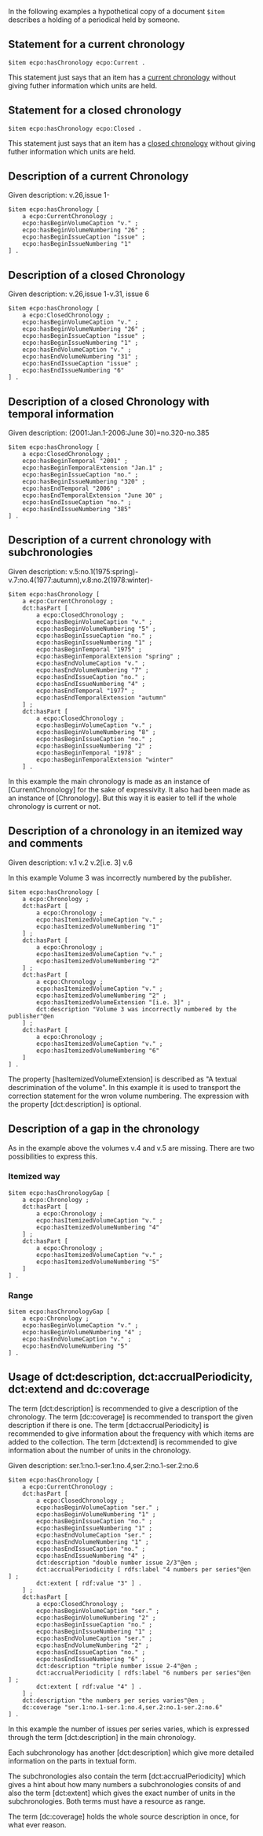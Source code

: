 In the following examples a hypothetical copy of a document ```$item``` describes a holding of a periodical held by someone.

## Statement for a current chronology

[ex_current]: #ex_current

    $item ecpo:hasChronology ecpo:Current .

This statement just says that an item has a [current chronology](#currentchronology) without giving futher information which units are held.

## Statement for a closed chronology

[ex_closed]: #ex_closed

    $item ecpo:hasChronology ecpo:Closed .

This statement just says that an item has a [closed chronology](#closedchronology) without giving futher information which units are held.

## Description of a current Chronology

Given description: v.26,issue 1-

    $item ecpo:hasChronology [
        a ecpo:CurrentChronology ;
        ecpo:hasBeginVolumeCaption "v." ;
        ecpo:hasBeginVolumeNumbering "26" ;
        ecpo:hasBeginIssueCaption "issue" ;
        ecpo:hasBeginIssueNumbering "1" 
    ] .
        
## Description of a closed Chronology

Given description: v.26,issue 1-v.31, issue 6

    $item ecpo:hasChronology [
        a ecpo:ClosedChronology ;
        ecpo:hasBeginVolumeCaption "v." ;
        ecpo:hasBeginVolumeNumbering "26" ;
        ecpo:hasBeginIssueCaption "issue" ;
        ecpo:hasBeginIssueNumbering "1" ;
        ecpo:hasEndVolumeCaption "v." ;
        ecpo:hasEndVolumeNumbering "31" ;
        ecpo:hasEndIssueCaption "issue" ;
        ecpo:hasEndIssueNumbering "6" 
    ] .

## Description of a closed Chronology with temporal information

Given description: (2001:Jan.1-2006:June 30)=no.320-no.385

    $item ecpo:hasChronology [
        a ecpo:ClosedChronology ;
        ecpo:hasBeginTemporal "2001" ;
        ecpo:hasBeginTemporalExtension "Jan.1" ;
        ecpo:hasBeginIssueCaption "no." ;
        ecpo:hasBeginIssueNumbering "320" ;
        ecpo:hasEndTemporal "2006" ;
        ecpo:hasEndTemporalExtension "June 30" ;
        ecpo:hasEndIssueCaption "no." ;
        ecpo:hasEndIssueNumbering "385" 
    ] .

## Description of a current chronology with subchronologies

[ex_haspart]: #ex_haspart

Given description: v.5:no.1(1975:spring)-v.7:no.4(1977:autumn),v.8:no.2(1978:winter)-

    $item ecpo:hasChronology [
        a ecpo:CurrentChronology ;
        dct:hasPart [
            a ecpo:ClosedChronology ;
            ecpo:hasBeginVolumeCaption "v." ;
            ecpo:hasBeginVolumeNumbering "5" ;
            ecpo:hasBeginIssueCaption "no." ;
            ecpo:hasBeginIssueNumbering "1" ;
            ecpo:hasBeginTemporal "1975" ;
            ecpo:hasBeginTemporalExtension "spring" ;
            ecpo:hasEndVolumeCaption "v." ;
            ecpo:hasEndVolumeNumbering "7" ;
            ecpo:hasEndIssueCaption "no." ;
            ecpo:hasEndIssueNumbering "4" ;
            ecpo:hasEndTemporal "1977" ;
            ecpo:hasEndTemporalExtension "autumn"
        ] ;
        dct:hasPart [
            a ecpo:ClosedChronology ;
            ecpo:hasBeginVolumeCaption "v." ;
            ecpo:hasBeginVolumeNumbering "8" ;
            ecpo:hasBeginIssueCaption "no." ;
            ecpo:hasBeginIssueNumbering "2" ;
            ecpo:hasBeginTemporal "1978" ;
            ecpo:hasBeginTemporalExtension "winter"
        ] .
        
In this example the main chronology is made as an instance of [CurrentChronology] for the sake of expressivity. It also had been made as an instance of [Chronology]. But this way it is easier to tell if the whole chronology is current or not.
        
## Description of a chronology in an itemized way and comments

Given description: v.1 v.2 v.2[i.e. 3] v.6

In this example Volume 3 was incorrectly numbered by the publisher.

    $item ecpo:hasChronology [
        a ecpo:Chronology ;
        dct:hasPart [
            a ecpo:Chronology ;
            ecpo:hasItemizedVolumeCaption "v." ;
            ecpo:hasItemizedVolumeNumbering "1"
        ] ;
        dct:hasPart [
            a ecpo:Chronology ;
            ecpo:hasItemizedVolumeCaption "v." ;
            ecpo:hasItemizedVolumeNumbering "2"
        ] ;
        dct:hasPart [
            a ecpo:Chronology ;
            ecpo:hasItemizedVolumeCaption "v." ;
            ecpo:hasItemizedVolumeNumbering "2" ;
            ecpo:hasItemizedVolumeExtension "[i.e. 3]" ;
            dct:description "Volume 3 was incorrectly numbered by the publisher"@en
        ] ;
        dct:hasPart [
            a ecpo:Chronology ;
            ecpo:hasItemizedVolumeCaption "v." ;
            ecpo:hasItemizedVolumeNumbering "6"
        ]
    ] .
    
The property [hasItemizedVolumeExtension] is described as "A textual descrimination of the volume". In this example it is used to transport the correction statement for the wron volume numbering. The expression with the property [dct:description] is optional.

## Description of a gap in the chronology

As in the example above the volumes v.4 and v.5 are missing. There are two possibilities to express this.

### Itemized way

    $item ecpo:hasChronologyGap [
        a ecpo:Chronology ;
        dct:hasPart [
            a ecpo:Chronology ;
            ecpo:hasItemizedVolumeCaption "v." ;
            ecpo:hasItemizedVolumeNumbering "4"
        ] ;
        dct:hasPart [
            a ecpo:Chronology ;
            ecpo:hasItemizedVolumeCaption "v." ;
            ecpo:hasItemizedVolumeNumbering "5"
        ]
    ] .
    
### Range

    $item ecpo:hasChronologyGap [
        a ecpo:Chronology ;
        ecpo:hasBeginVolumeCaption "v." ;
        ecpo:hasBeginVolumeNumbering "4" ;
        ecpo:hasEndVolumeCaption "v." ;
        ecpo:hasEndVolumeNumbering "5"
    ] .
    
## Usage of dct:description, dct:accrualPeriodicity, dct:extend and dc:coverage

[ex_dc]: #ex_dc

The term [dct:description] is recommended to give a description of the chronology. The term [dc:coverage] is recommended to transport the given description if there is one. The term [dct:accrualPeriodicity] is recommended to give information about the frequency with which items are added to the collection. The term [dct:extend] is recommended to give information about the number of units in the chronology.

Given description: ser.1:no.1-ser.1:no.4,ser.2:no.1-ser.2:no.6

    $item ecpo:hasChronology [
        a ecpo:CurrentChronology ;
        dct:hasPart [
            a ecpo:ClosedChronology ;
            ecpo:hasBeginVolumeCaption "ser." ;
            ecpo:hasBeginVolumeNumbering "1" ;
            ecpo:hasBeginIssueCaption "no." ;
            ecpo:hasBeginIssueNumbering "1" ;
            ecpo:hasEndVolumeCaption "ser." ;
            ecpo:hasEndVolumeNumbering "1" ;
            ecpo:hasEndIssueCaption "no." ;
            ecpo:hasEndIssueNumbering "4" ;	
            dct:description "double number issue 2/3"@en ;
            dct:accrualPeriodicity [ rdfs:label "4 numbers per series"@en ] ;
            dct:extent [ rdf:value "3" ] .
        ] ;
        dct:hasPart [
            a ecpo:ClosedChronology ;
            ecpo:hasBeginVolumeCaption "ser." ;
            ecpo:hasBeginVolumeNumbering "2" ;
            ecpo:hasBeginIssueCaption "no." ;
            ecpo:hasBeginIssueNumbering "1" ;
            ecpo:hasEndVolumeCaption "ser." ;
            ecpo:hasEndVolumeNumbering "2" ;
            ecpo:hasEndIssueCaption "no." ;
            ecpo:hasEndIssueNumbering "6" ;
            dct:description "triple number issue 2-4"@en ;
            dct:accrualPeriodicity [ rdfs:label "6 numbers per series"@en ] ;
            dct:extent [ rdf:value "4" ] .
        ] ;
        dct:description "the numbers per series varies"@en ;
        dc:coverage "ser.1:no.1-ser.1:no.4,ser.2:no.1-ser.2:no.6" 
    ] .
    
In this example the number of issues per series varies, which is expressed through the term [dct:description] in the main chronology.

Each subchronology has another [dct:description] which give more detailed information on the parts in textual form.

The subchronologies also contain the term [dct:accrualPeriodicity] which gives a hint about how many numbers a subchronologies consits of and also the term [dct:extent] which gives the exact number of units in the subchronologies. Both terms must have a resource as range. 

The term [dc:coverage] holds the whole source description in once, for what ever reason.
